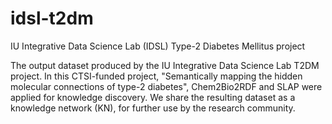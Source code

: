 # idsl-t2dm
IU Integrative Data Science Lab (IDSL) Type-2 Diabetes Mellitus project

The output dataset produced by the IU Integrative Data Science Lab T2DM project.  In this CTSI-funded project, "Semantically mapping the hidden molecular connections of type-2 diabetes", Chem2Bio2RDF and SLAP were applied for knowledge discovery.  We share the resulting dataset as a knowledge network (KN), for further use by the research community.
